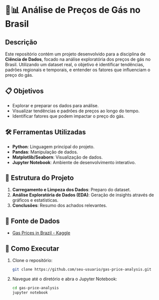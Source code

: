 
# 🚗📊 Análise de Preços de Gás no Brasil

## Descrição

Este repositório contém um projeto desenvolvido para a disciplina de **Ciência de Dados**, focado na análise exploratória dos preços de gás no Brasil. Utilizando um dataset real, o objetivo é identificar tendências, padrões regionais e temporais, e entender os fatores que influenciam o preço do gás.

## 📋 Objetivos

- Explorar e preparar os dados para análise.
- Visualizar tendências e padrões de preços ao longo do tempo.
- Identificar fatores que podem impactar o preço do gás.

## 🛠️ Ferramentas Utilizadas

- **Python**: Linguagem principal do projeto.
- **Pandas**: Manipulação de dados.
- **Matplotlib/Seaborn**: Visualização de dados.
- **Jupyter Notebook**: Ambiente de desenvolvimento interativo.

## 📂 Estrutura do Projeto

1. **Carregamento e Limpeza dos Dados**: Preparo do dataset.
2. **Análise Exploratória de Dados (EDA)**: Geração de insights através de gráficos e estatísticas.
3. **Conclusões**: Resumo dos achados relevantes.

## 🔗 Fonte de Dados

- [Gas Prices in Brazil - Kaggle](https://www.kaggle.com/datasets/matheusfreitag/gas-prices-in-brazil)

## 🚀 Como Executar

1. Clone o repositório:
   ```bash
   git clone https://github.com/seu-usuario/gas-price-analysis.git
   ```
2. Navegue até o diretório e abra o Jupyter Notebook:
   ```bash
   cd gas-price-analysis
   jupyter notebook
   ```
